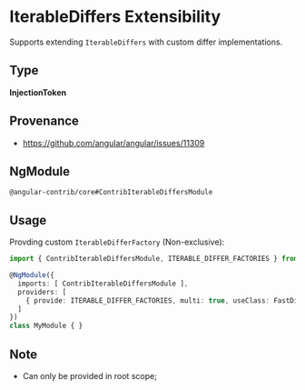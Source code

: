 # IterableDiffers Extensibility

Supports extending `IterableDiffers` with custom differ implementations.

## Type

**InjectionToken**

## Provenance

+ https://github.com/angular/angular/issues/11309

## NgModule

`@angular-contrib/core#ContribIterableDiffersModule`

## Usage

Provding custom `IterableDifferFactory` (Non-exclusive):

```typescript
import { ContribIterableDiffersModule, ITERABLE_DIFFER_FACTORIES } from '@angular-contrib/core';

@NgModule({
  imports: [ ContribIterableDiffersModule ],
  providers: [
    { provide: ITERABLE_DIFFER_FACTORIES, multi: true, useClass: FastDifferFactory },
  ]
})
class MyModule { }
```

## Note

+ Can only be provided in root scope;
